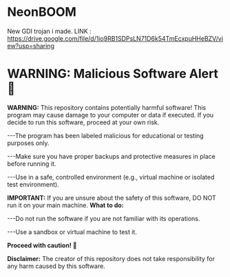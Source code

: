 # NeonBOOM
New GDI trojan i made.
LINK : https://drive.google.com/file/d/1io9RB1SDPsLN71D6k54TmEcxpuHHeBZV/view?usp=sharing

# WARNING: Malicious Software Alert 🚨

**WARNING:** This repository contains potentially harmful software!
This program may cause damage to your computer or data if executed.
If you decide to run this software, proceed at your own risk.

---The program has been labeled malicious for educational or testing purposes only.

---Make sure you have proper backups and protective measures in place before running it.

---Use in a safe, controlled environment (e.g., virtual machine or isolated test environment).

**IMPORTANT:** If you are unsure about the safety of this software, DO NOT run it on your main machine.
**What to do:**

---Do not run the software if you are not familiar with its operations.

---Use a sandbox or virtual machine to test it.

**Proceed with caution! 🛑**

**Disclaimer:** The creator of this repository does not take responsibility for any harm caused by this software.

